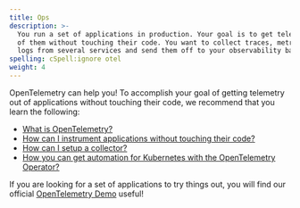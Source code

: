 ```yaml
---
title: Ops
description: >-
  You run a set of applications in production. Your goal is to get telemetry out
  of them without touching their code. You want to collect traces, metrics, and
  logs from several services and send them off to your observability backend.
spelling: cSpell:ignore otel
weight: 4
---
```


OpenTelemetry can help you! To accomplish your goal of getting
telemetry out of applications without touching their code, we recommend that you
learn the following:

- [What is OpenTelemetry?](/docs/concepts/what-is-opentelemetry/)
- [How can I instrument applications without touching their code?](/docs/concepts/instrumenting/#automatic-instrumentation)
- [How can I setup a collector?](/docs/collector)
- [How you can get automation for Kubernetes with the OpenTelemetry Operator?](/docs/k8s-operator)

If you are looking for a set of applications to try things out, you will find
our official
[OpenTelemetry Demo](/community/demo)
useful!
